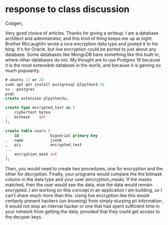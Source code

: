 
# response to class discussion

Craigen,

Very good choice of articles. Thanks for giving a writeup. I am a database architect and administrator, and this kind of thing keeps me up at night. Brother McLaughlin wrote a nice encryption data type and posted it to his blog. It's for Oracle, but live encryption could be ported to just about any database. Some databases like MongoDB have something like this built-in, where other databases do not. My thought are to use Postgres 16 because it is the most extensible database in the world, and because it is gaining so much popularity.

```sql
# ubuntu 22 or 24
sudo apt-get install postgresql-plpython3-16
su - postgres
psql
create extension plpython3u;

create type encrypted_text as (
    ciphertext bytea
,   bitmask    int
);

create table users (
    id              bigserial primary key
,   name            jsonb
,   pii             encrypted_text
...
,   encryption_mask int
);
```

Then, you would need to create two procedures, one for encryption and the other for decryption. Finally, your programs would compare the the bitmask column in the data type and your user (encryption_mask). If the masks matched, then the user would see the data, else the data would remain encrypted. I am working on this concept in an application I am building, so I can't share much more than this. Using live encryption like this would certianly prevent hackers (un-knowing) from simply slurping pii information. It would not stop an internal hacker or one that had spent sufficient time in your network from getting the data, provided that they could get access to the decyper keys.
